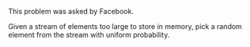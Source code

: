 
This problem was asked by Facebook.

Given a stream of elements too large to store in memory, pick a random element from the stream with uniform probability.

